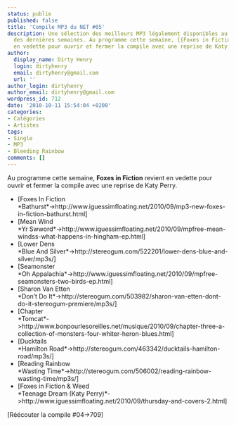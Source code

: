 ```yaml
---
status: publie
published: false
title: 'Compile MP3 du NET #05'
description: Une sélection des meilleurs MP3 légalement disponibles au téléchargement
  des dernières semaines. Au programme cette semaine, {{Foxes in Fiction}} revient
  en vedette pour ouvrir et fermer la compile avec une reprise de Katy Perry.
author:
  display_name: Dirty Henry
  login: dirtyhenry
  email: dirtyhenry@gmail.com
  url: ''
author_login: dirtyhenry
author_email: dirtyhenry@gmail.com
wordpress_id: 712
date: '2010-10-11 15:54:04 +0200'
categories:
- Catégories
- Artistes
tags:
- Single
- MP3
- Bleeding Rainbow
comments: []
---
```

Au programme cette semaine, __Foxes in Fiction__ revient en vedette pour ouvrir et fermer la compile avec une reprise de Katy Perry.

<ul class="polaroids">

<li><div class=polaroid>[<img410>Foxes In Fiction<br />*Bathurst*->http://www.iguessimfloating.net/2010/09/mp3-new-foxes-in-fiction-bathurst.html]</div></li>
<li><div class=polaroid>[<img411>Mean Wind<br />*Yr Swword*->http://www.iguessimfloating.net/2010/09/mpfree-mean-windss-what-happens-in-hingham-ep.html]</div></li>
<li><div class=polaroid>[<img412>Lower Dens<br />*Blue And Silver*->http://stereogum.com/522201/lower-dens-blue-and-silver/mp3s/]</div></li>
<li><div class=polaroid>[<img413>Seamonster<br />*Oh Appalachia*->http://www.iguessimfloating.net/2010/09/mpfree-seamonsters-two-birds-ep.html]</div></li>
<li><div class=polaroid>[<img414>Sharon Van Etten<br />*Don’t Do It*->http://stereogum.com/503982/sharon-van-etten-dont-do-it-stereogum-premiere/mp3s/]</div></li>
<li><div class=polaroid>[<img415>Chapter<br />*Tomcat*->http://www.bonpourlesoreilles.net/musique/2010/09/chapter-three-a-collection-of-monsters-four-whiter-heron-blues.html]</div></li>
<li><div class=polaroid>[<img416>Ducktails<br />*Hamilton Road*->http://stereogum.com/463342/ducktails-hamilton-road/mp3s/]</div></li>
<li><div class=polaroid>[<img417>Reading Rainbow<br />*Wasting Time*->http://stereogum.com/506002/reading-rainbow-wasting-time/mp3s/]</div></li>
<li><div class=polaroid>[<img418>Foxes in Fiction & Weed<br />*Teenage Dream (Katy Perry)*->http://www.iguessimfloating.net/2010/09/thursday-and-covers-2.html]</div></li>


</ul>

[Réécouter la compile #04->709]
